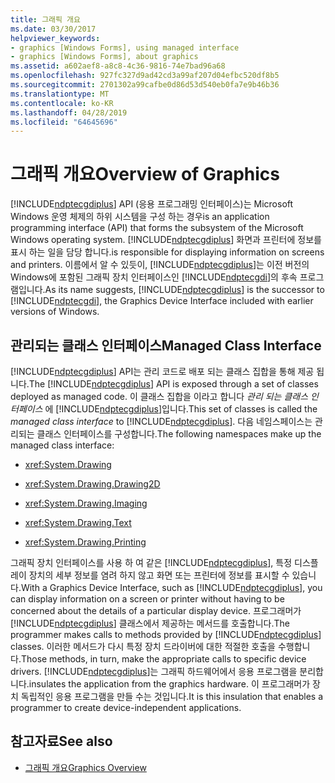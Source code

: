 ```yaml
---
title: 그래픽 개요
ms.date: 03/30/2017
helpviewer_keywords:
- graphics [Windows Forms], using managed interface
- graphics [Windows Forms], about graphics
ms.assetid: a602aef8-a8c8-4c36-9816-74e7bad96a68
ms.openlocfilehash: 927fc327d9ad42cd3a99af207d04efbc520df8b5
ms.sourcegitcommit: 2701302a99cafbe0d86d53d540eb0fa7e9b46b36
ms.translationtype: MT
ms.contentlocale: ko-KR
ms.lasthandoff: 04/28/2019
ms.locfileid: "64645696"
---
```

# <a name="overview-of-graphics"></a><span data-ttu-id="0fb8b-102">그래픽 개요</span><span class="sxs-lookup"><span data-stu-id="0fb8b-102">Overview of Graphics</span></span>
[!INCLUDE[ndptecgdiplus](../../../../includes/ndptecgdiplus-md.md)] <span data-ttu-id="0fb8b-103">API (응용 프로그래밍 인터페이스)는 Microsoft Windows 운영 체제의 하위 시스템을 구성 하는 경우</span><span class="sxs-lookup"><span data-stu-id="0fb8b-103">is an application programming interface (API) that forms the subsystem of the Microsoft Windows operating system.</span></span> [!INCLUDE[ndptecgdiplus](../../../../includes/ndptecgdiplus-md.md)] <span data-ttu-id="0fb8b-104">화면과 프린터에 정보를 표시 하는 일을 담당 합니다.</span><span class="sxs-lookup"><span data-stu-id="0fb8b-104">is responsible for displaying information on screens and printers.</span></span> <span data-ttu-id="0fb8b-105">이름에서 알 수 있듯이, [!INCLUDE[ndptecgdiplus](../../../../includes/ndptecgdiplus-md.md)]는 이전 버전의 Windows에 포함된 그래픽 장치 인터페이스인 [!INCLUDE[ndptecgdi](../../../../includes/ndptecgdi-md.md)]의 후속 프로그램입니다.</span><span class="sxs-lookup"><span data-stu-id="0fb8b-105">As its name suggests, [!INCLUDE[ndptecgdiplus](../../../../includes/ndptecgdiplus-md.md)] is the successor to [!INCLUDE[ndptecgdi](../../../../includes/ndptecgdi-md.md)], the Graphics Device Interface included with earlier versions of Windows.</span></span>  
  
## <a name="managed-class-interface"></a><span data-ttu-id="0fb8b-106">관리되는 클래스 인터페이스</span><span class="sxs-lookup"><span data-stu-id="0fb8b-106">Managed Class Interface</span></span>  
 <span data-ttu-id="0fb8b-107">[!INCLUDE[ndptecgdiplus](../../../../includes/ndptecgdiplus-md.md)] API는 관리 코드로 배포 되는 클래스 집합을 통해 제공 됩니다.</span><span class="sxs-lookup"><span data-stu-id="0fb8b-107">The [!INCLUDE[ndptecgdiplus](../../../../includes/ndptecgdiplus-md.md)] API is exposed through a set of classes deployed as managed code.</span></span> <span data-ttu-id="0fb8b-108">이 클래스 집합을 이라고 합니다 *관리 되는 클래스 인터페이스* 에 [!INCLUDE[ndptecgdiplus](../../../../includes/ndptecgdiplus-md.md)]입니다.</span><span class="sxs-lookup"><span data-stu-id="0fb8b-108">This set of classes is called the *managed class interface* to [!INCLUDE[ndptecgdiplus](../../../../includes/ndptecgdiplus-md.md)].</span></span> <span data-ttu-id="0fb8b-109">다음 네임스페이스는 관리되는 클래스 인터페이스를 구성합니다.</span><span class="sxs-lookup"><span data-stu-id="0fb8b-109">The following namespaces make up the managed class interface:</span></span>  
  
- <xref:System.Drawing>  
  
- <xref:System.Drawing.Drawing2D>  
  
- <xref:System.Drawing.Imaging>  
  
- <xref:System.Drawing.Text>  
  
- <xref:System.Drawing.Printing>  
  
 <span data-ttu-id="0fb8b-110">그래픽 장치 인터페이스를 사용 하 여 같은 [!INCLUDE[ndptecgdiplus](../../../../includes/ndptecgdiplus-md.md)], 특정 디스플레이 장치의 세부 정보를 염려 하지 않고 화면 또는 프린터에 정보를 표시할 수 있습니다.</span><span class="sxs-lookup"><span data-stu-id="0fb8b-110">With a Graphics Device Interface, such as [!INCLUDE[ndptecgdiplus](../../../../includes/ndptecgdiplus-md.md)], you can display information on a screen or printer without having to be concerned about the details of a particular display device.</span></span> <span data-ttu-id="0fb8b-111">프로그래머가 [!INCLUDE[ndptecgdiplus](../../../../includes/ndptecgdiplus-md.md)] 클래스에서 제공하는 메서드를 호출합니다.</span><span class="sxs-lookup"><span data-stu-id="0fb8b-111">The programmer makes calls to methods provided by [!INCLUDE[ndptecgdiplus](../../../../includes/ndptecgdiplus-md.md)] classes.</span></span> <span data-ttu-id="0fb8b-112">이러한 메서드가 다시 특정 장치 드라이버에 대한 적절한 호출을 수행합니다.</span><span class="sxs-lookup"><span data-stu-id="0fb8b-112">Those methods, in turn, make the appropriate calls to specific device drivers.</span></span> [!INCLUDE[ndptecgdiplus](../../../../includes/ndptecgdiplus-md.md)]<span data-ttu-id="0fb8b-113">는 그래픽 하드웨어에서 응용 프로그램을 분리합니다.</span><span class="sxs-lookup"><span data-stu-id="0fb8b-113">insulates the application from the graphics hardware.</span></span> <span data-ttu-id="0fb8b-114">이 프로그래머가 장치 독립적인 응용 프로그램을 만들 수는 것입니다.</span><span class="sxs-lookup"><span data-stu-id="0fb8b-114">It is this insulation that enables a programmer to create device-independent applications.</span></span>  
  
## <a name="see-also"></a><span data-ttu-id="0fb8b-115">참고자료</span><span class="sxs-lookup"><span data-stu-id="0fb8b-115">See also</span></span>

- [<span data-ttu-id="0fb8b-116">그래픽 개요</span><span class="sxs-lookup"><span data-stu-id="0fb8b-116">Graphics Overview</span></span>](graphics-overview-windows-forms.md)
